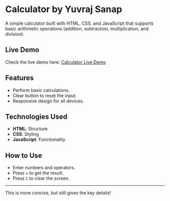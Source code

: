 # Calculator by Yuvraj Sanap

A simple calculator built with HTML, CSS, and JavaScript that supports basic arithmetic operations (addition, subtraction, multiplication, and division).

## Live Demo
Check the live demo here: [Calculator Live Demo](https://calculatoryuva.netlify.app/)

## Features

- Perform basic calculations.
- Clear button to reset the input.
- Responsive design for all devices.

## Technologies Used

- **HTML**: Structure
- **CSS**: Styling
- **JavaScript**: Functionality

## How to Use

- Enter numbers and operators.
- Press `=` to get the result.
- Press `C` to clear the screen.

---

This is more concise, but still gives the key details!
